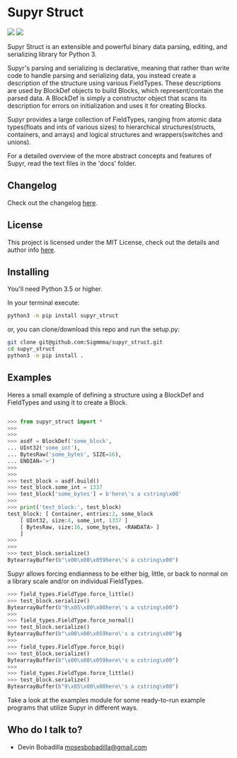# Supyr Struct

![](https://img.shields.io/pypi/dm/supyr_struct) ![](https://ci.appveyor.com/api/projects/status/github/Sigmmma/supyr_struct?svg=true)

Supyr Struct is an extensible and powerful binary data parsing, editing, and serializing library for Python 3.

Supyr's parsing and serializing is declarative, meaning that rather than write code to handle parsing and serializing data, you instead create a description of the structure using various FieldTypes. These descriptions are used by BlockDef objects to build Blocks, which represent/contain the parsed data. A BlockDef is simply a constructor object that scans its description for errors on initialization and uses it for creating Blocks.


Supyr provides a large collection of FieldTypes, ranging from atomic data types(floats and ints of various sizes) to hierarchical structures(structs, containers, and arrays) and logical structures and wrappers(switches and unions).


For a detailed overview of the more abstract concepts and features of Supyr, read the text files in the 'docs' folder.

## Changelog
Check out the changelog [here](https://github.com/Sigmmma/supyr_struct/blob/master/CHANGELOG.MD).

## License
This project is licensed under the MIT License, check out the details and author info [here](https://github.com/Sigmmma/supyr_struct/blob/master/LICENSE.TXT).

## Installing

You'll need Python 3.5 or higher.

In your terminal execute:
```sh
python3 -m pip install supyr_struct
```
or, you can clone/download this repo and run the setup.py:
```sh
git clone git@github.com:Sigmmma/supyr_struct.git
cd supyr_struct
python3 -m pip install .
```


## Examples

Heres a small example of defining a structure using a BlockDef and FieldTypes and using it to create a Block.

```py

>>> from supyr_struct import *
>>>
>>>
>>> asdf = BlockDef('some_block',
... UInt32('some_int'),
... BytesRaw('some_bytes', SIZE=16),
... ENDIAN='>')
>>>
>>>
>>> test_block = asdf.build()
>>> test_block.some_int = 1337
>>> test_block['some_bytes'] = b'here\'s a cstring\x00'
>>>
>>> print('test_block:', test_block)
test_block: [ Container, entries:2, some_block
    [ UInt32, size:4, some_int, 1337 ]
    [ BytesRaw, size:16, some_bytes, <RAWDATA> ]
    ]
>>>
>>>
>>> test_block.serialize()
BytearrayBuffer(b"\x00\x00\x059here\'s a cstring\x00")
```

Supyr allows forcing endianness to be either big, little, or back to normal on a library scale and/or on individual FieldTypes.
```py
>>> field_types.FieldType.force_little()
>>> test_block.serialize()
BytearrayBuffer(b"9\x05\x00\x00here\'s a cstring\x00")
>>>
>>> field_types.FieldType.force_normal()
>>> test_block.serialize()
BytearrayBuffer(b"\x00\x00\x059here\'s a cstring\x00")g
>>>
>>> field_types.FieldType.force_big()
>>> test_block.serialize()
BytearrayBuffer(b"\x00\x00\x059here\'s a cstring\x00")
>>>
>>> field_types.FieldType.force_little()
>>> test_block.serialize()
BytearrayBuffer(b"9\x05\x00\x00here\'s a cstring\x00")
```


Take a look at the examples module for some ready-to-run example programs that utilize Supyr in different ways.


## Who do I talk to?

 - Devin Bobadilla mosesbobadilla@gmail.com
